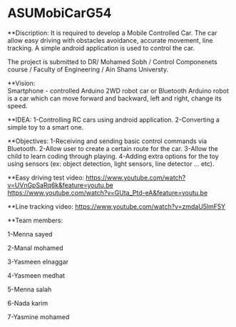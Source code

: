 # ASUMobiCarG54

**Discription:
It is required to develop a Mobile Controlled Car. The car allow easy driving with obstacles avoidance, accurate movement, line tracking. A simple android application is used to control the car.

The project is submitted to DR/ Mohamed Sobh / Control Componenets course / Faculty of Engineering / Ain Shams Universty.

**Vision:  
Smartphone - controlled Arduino 2WD robot car or Bluetooth Arduino robot is a car which can move forward and backward, left and right, change its speed.

**IDEA:
1-Controlling RC cars using android application. 
2-Converting a simple toy to a smart one.

**Objectives:
1-Receiving and sending basic control commands via Bluetooth.
2-Allow user to create a certain route for the car.
3-Allow the child to learn coding through playing.
4-Adding extra options for the toy using sensors (ex: object detection, light sensors, line detector ... etc).


**Easy driving test video: https://www.youtube.com/watch?v=UVnGpSaRq6k&feature=youtu.be  
                           https://www.youtube.com/watch?v=GUta_Ptd-eA&feature=youtu.be

**Line tracking video: https://www.youtube.com/watch?v=zmdaU5lmF5Y

**Team members:

1-Menna sayed

2-Manal mohamed

3-Yasmeen elnaggar

4-Yasmeen medhat

5-Menna salah

6-Nada karim

7-Yasmine mohamed

